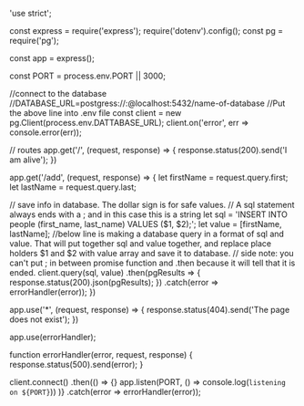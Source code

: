 'use strict';

const express = require('express');
require('dotenv').config();
const pg = require('pg');

const app = express();

const PORT = process.env.PORT || 3000;

//connect to the database
//DATABASE_URL=postgress://<username>:<password>@localhost:5432/name-of-database
//Put the above line into .env file
const client = new pg.Client(process.env.DATTABASE_URL);
client.on('error', err => console.error(err));

// routes
app.get('/', (request, response) => {
  response.status(200).send('I am alive');
})

app.get('/add', (request, response) => {
  let firstName = request.query.first;
  let lastName = request.query.last;

  // save info in database. The dollar sign is for safe values.
  // A sql statement always ends with a ; and in this case this is a string
  let sql = 'INSERT INTO people (first_name, last_name) VALUES ($1, $2);';
  let value = [firstName, lastName];
  //below line is making a database query in a format of sql and value. That will put together sql and value together, and replace place holders $1 and $2 with value array and save it to database.
  // side note: you can't put ; in between promise function and .then because it will tell that it is ended.
  client.query(sql, value)
    .then(pgResults => {
      response.status(200).json(pgResults);
    })
    .catch(error => errorHandler(error));
})

app.use('*', (request, response) => {
  response.status(404).send('The page does not exist');
})

app.use(errorHandler);

function errorHandler(error, request, response) {
  response.status(500).send(error);
}

client.connect()
  .then(() => {}
    app.listen(PORT,  () => console.log(`listening on ${PORT}`))
  )}
  .catch(error => errorHandler(error));

